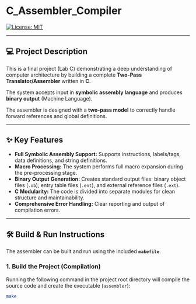 # C_Assembler_Compiler

[![License: MIT](https://img.shields.io/badge/License-MIT-yellow.svg)](https://opensource.org/licenses/MIT)

---

## 💻 Project Description

This is a final project (Lab C) demonstrating a deep understanding of computer architecture by building a complete **Two-Pass Translator/Assembler** written in **C**.

The system accepts input in **symbolic assembly language** and produces **binary output** (Machine Language).

The assembler is designed with a **two-pass model** to correctly handle forward references and global definitions.

---

## ✨ Key Features

* **Full Symbolic Assembly Support:** Supports instructions, labels/tags, data definitions, and string definitions.
* **Macro Processing:** The system performs full macro expansion during the pre-processing stage.
* **Binary Output Generation:** Creates standard output files: binary object files (`.ob`), entry table files (`.ent`), and external reference files (`.ext`).
* **C Modularity:** The code is divided into separate modules for clean structure and maintainability.
* **Comprehensive Error Handling:** Clear reporting and output of compilation errors.

---

## 🛠️ Build & Run Instructions

The assembler can be built and run using the included **`makefile`**.

### 1. Build the Project (Compilation)

Running the following command in the project root directory will compile the source code and create the executable (`assembler`):

```bash
make
